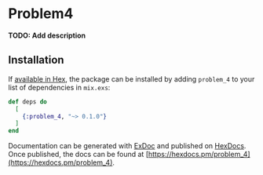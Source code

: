 # Problem4

**TODO: Add description**

## Installation

If [available in Hex](https://hex.pm/docs/publish), the package can be installed
by adding `problem_4` to your list of dependencies in `mix.exs`:

```elixir
def deps do
  [
    {:problem_4, "~> 0.1.0"}
  ]
end
```

Documentation can be generated with [ExDoc](https://github.com/elixir-lang/ex_doc)
and published on [HexDocs](https://hexdocs.pm). Once published, the docs can
be found at [https://hexdocs.pm/problem_4](https://hexdocs.pm/problem_4).

